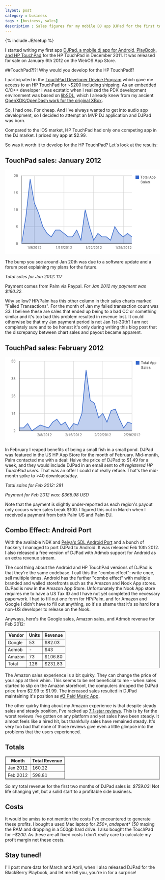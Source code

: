 ```yaml
---
layout: post
category : business
tags : [business, sales]
description : Sales figures for my mobile DJ app DJPad for the first two months on the HP TouchPad and Android platforms.
---
```

{% include JB/setup %}

I started writing my first app [DJPad, a mobile dj app for Android, PlayBook, and HP TouchPad](http://www.burnsmod.com) for the HP TouchPad in December 2011.  It was released for sale on January 6th 2012 on the WebOS App Store.

##TouchPad?!?! Why would you develop for the HP TouchPad!?

I participated in the [TouchPad Developer Device Program](http://news.ycombinator.com/item?id=3199739) which gave me access to an HP TouchPad for ~$200 including shipping.  As an embedded C/C++ developer I was ecstatic when I realized the PDK development environment was based on [libSDL](http://www.libsdl.org), which I already knew from my ancient [OpenXDK/OpenDash work for the original XBox](http://th0mas.xbox-scene.com).

So, I had one.  For cheap.  And I've always wanted to get into audio app development, so I decided to attempt an MVP DJ application and DJPad was born.

Compared to the iOS market, HP TouchPad had only one competing app in the DJ market.  I priced my app at $2.99.

So was it worth it to develop for the HP TouchPad?  Let's look at the results:

## TouchPad sales: January 2012

![Jan 2012 Sales of DJPad on HP TouchPad](/blog/images/sales/djpad-sales-touchpad-jan2012.png)

The bump you see around Jan 20th was due to a software update and a forum post explaining my plans for the future.

*Total sales for Jan 2012: 117*

Payment comes from Palm via Paypal.  *For Jan 2012 my payment was $160.22.*

Why so low?  HP/Palm has this other column in their sales charts marked "Failed Transactions".  For the month of Jan my failed transaction count was 33.  I believe these are sales that ended up being to a bad CC or something similar and it's too bad this problem resulted in revenue lost.  It could otherwise be that my Jan payment period is not Jan 1st-30th?  I am not completely sure and to be honest it's only during writing this blog post that the discrepancy between chart sales and payout became apparent.

## TouchPad sales: February 2012

![Feb 2012 Sales of DJPad on HP TouchPad](/blog/images/sales/djpad-sales-touchpad-feb2012.png)

In February I reaped benefits of being a small fish in a small pond.  DJPad was featured in the US HP App Store for the month of February.  Mid-month, Palm contacted me with a deal: Halve the price of DJPad to $1.49 for a week, and they would include DJPad in an email sent to *all registered HP TouchPad users*.  That was an offer I could not really refuse.  That's the mid-month spike to >40 downloads/day.

*Total sales for Feb 2012: 281*

*Payment for Feb 2012 was: $366.98 USD*

Note that the payment is slightly under-reported as each region's payout only occurs when sales break $100.  I figured this out in March when I received a payment from both Palm US and Palm EU.

## Combo Effect: Android Port

With the available NDK and [Pelya's SDL Android Port](https://github.com/pelya/commandergenius) and a bunch of hackery I managed to port DJPad to Android.  It was released Feb 10th 2012.  I also released a free version of DJPad with Admob support for Android as an extra revenue stream.

The cool thing about the Android and HP TouchPad versions of DJPad is that they're the same codebase.  I call this the "combo effect": write once, sell multiple times.  Android has the further "combo effect" with multiple branded and walled storefronts such as the Amazon and Nook App stores.  DJPad is now in the Amazon App Store.  Unfortunately the Nook App store requires me to have a US Tax ID and I have not yet completed the necessary paperwork.  I had to fill out one form for HP/Palm, and for Amazon and Google I didn't have to fill out anything, so it's a shame that it's so hard for a non-US developer to release on the Nook.

Anyways, here's the Google sales, Amazon sales, and Admob revenue for Feb 2012:

<table border="1" cellspacing="0" cellpadding="10">
<tr><th>Vendor</th><th>Units</th><th>Revenue</th></tr>
<tr><td>Google</td><td>53</td><td>$82.03</td></tr>
<tr><td>Admob</td><td>-</td><td>$43</td></tr>
<tr><td>Amazon</td><td>73</td><td>$106.80</td></tr>
<tr><td>Total</td><td>126</td><td>$231.83</td></tr>
</table>


The Amazon sales experience is a bit quirky.  They can change the price of your app at their whim.  This seems to be net beneficial to me - when sales started to slip on the Amazon storefront, the computers dropped the DJPad price from $2.99 to $1.99.  The increased sales resulted in DJPad maintaining it's position as [#2 Paid Music App](http://www.amazon.com/gp/bestsellers/mobile-apps/2478854011/ref=pd_zg_hrsr_mas_1_3_last).

The other quirky thing about my Amazon experience is that despite steady sales and steady position, I've racked up [7 1-star reviews](http://www.amazon.com/Burns-Modular-DJPad/product-reviews/B007A687B6/ref=dp_top_cm_cr_acr_txt?ie=UTF8&showViewpoints=1).  This is by far the worst reviews I've gotten on any platform and yet sales have been steady.  It almost feels like a hired hit, but thankfully sales have remained steady.  It's very too bad that none of those reviews give even a little glimpse into the problems that the users experienced.

## Totals

<table border="1" cellspacing="0" cellpadding="10">
<tr><th>Month</th><th>Total Revenue</th></tr>
<tr><td>Jan 2012</td><td>160.22</td></tr>
<tr><td>Feb 2012</td><td>598.81</td></tr>
</table>

So my total revenue for the first two months of DJPad sales is: *$759.03*!  Not life changing yet, but a solid start to a profitable side business.

## Costs

It would be amiss to not mention the costs I've encountered to generate these profits.  I bought a used Mac laptop for *$250*, and spent *~$150* maxing the RAM and dropping in a 500gb hard drive.  I also bought the TouchPad for *~$200*.  As these are all fixed costs I don't really care to calculate my profit margin net these costs.

## Stay tuned!

I'll post more data for March and April, when I also released DJPad for the BlackBerry Playbook, and let me tell you, you're in for a surprise!
